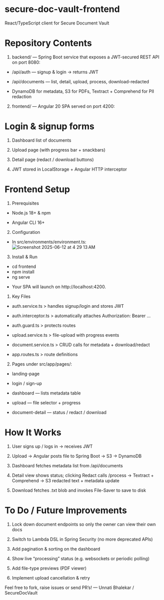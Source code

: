 # secure-doc-vault-frontend
React/TypeScript client for Secure Document Vault

# Repository Contents
1. backend/ — Spring Boot service that exposes a JWT-secured REST API on port 8080:

- /api/auth — signup & login → returns JWT

- /api/documents — list, detail, upload, process, download-redacted

- DynamoDB for metadata, S3 for PDFs, Textract + Comprehend for PII redaction

2. frontend/ — Angular 20 SPA served on port 4200:

# Login & signup forms

1. Dashboard list of documents

2. Upload page (with progress bar + snackbars)

3. Detail page (redact / download buttons)

4. JWT stored in LocalStorage + Angular HTTP interceptor


# Frontend Setup
1. Prerequisites
- Node.js 18+ & npm

- Angular CLI 16+

2. Configuration
- In src/environments/environment.ts:
![Screenshot 2025-06-12 at 4 29 13 AM](https://github.com/user-attachments/assets/585ab280-557c-485a-8a63-1dae9a823cf5)


3. Install & Run
- cd frontend
- npm install
- ng serve
* Your SPA will launch on http://localhost:4200.

1. Key Files
- auth.service.ts > handles signup/login and stores JWT

- auth.interceptor.ts > automatically attaches Authorization: Bearer …

- auth.guard.ts > protects routes

- upload.service.ts > file-upload with progress events

- document.service.ts > CRUD calls for metadata + download/redact

- app.routes.ts > route definitions

2. Pages under src/app/pages/:

- landing-page

- login / sign-up

- dashboard — lists metadata table

- upload — file selector + progress

- document-detail — status / redact / download

# How It Works
1. User signs up / logs in → receives JWT

2. Upload → Angular posts file to Spring Boot → S3 → DynamoDB

3. Dashboard fetches metadata list from /api/documents

4. Detail view shows status; clicking Redact calls /process → Textract + Comprehend → S3 redacted text + metadata update

5. Download fetches .txt blob and invokes File-Saver to save to disk

# To Do / Future Improvements
1. Lock down document endpoints so only the owner can view their own docs

2. Switch to Lambda DSL in Spring Security (no more deprecated APIs)

3. Add pagination & sorting on the dashboard

4. Show live “processing” status (e.g. websockets or periodic polling)

5. Add file-type previews (PDF viewer)

6. Implement upload cancellation & retry

Feel free to fork, raise issues or send PR’s!
— Unnati Bhalekar / SecureDocVault
